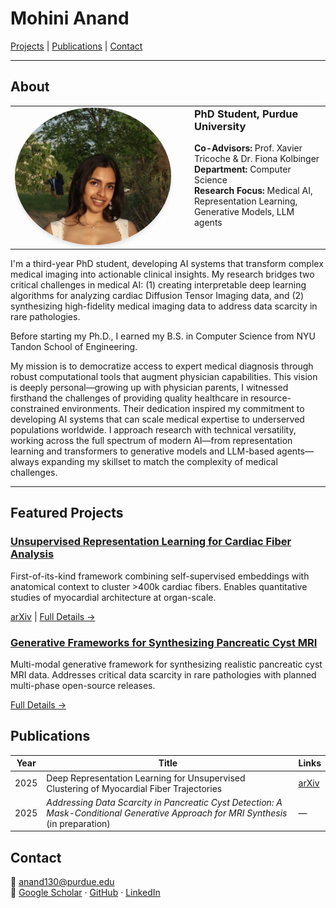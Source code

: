 # Mohini Anand
[Projects](#projects) | [Publications](#publications-and-manuscripts) | [Contact](#contact)

<!-- | [Impact](#research-impact) | [Skills](#technical-skills) | [Leadership](#leadership--service) | [Awards](#awards--recognition) -->

---

## About
<table style="border: none; border-collapse: collapse; width: 100%;table-layout: fixed;">
  <tr>
    <td style="width: 250px; padding-right: 30px; border: none; vertical-align: top;">
      <img src="images/profile_pic_1.jpg" alt="Mohini Anand" style="width: 250px; height: 220px; object-fit: cover; border-radius: 50%; box-shadow: 0 4px 6px rgba(0,0,0,0.1);">
    </td>
    <td style="border: none; vertical-align: top;">
      <h3 style="margin-top: 0;">PhD Student, Purdue University</h3>
    <p><strong>Co-Advisors:</strong> Prof. Xavier Tricoche & Dr. Fiona Kolbinger<br>
    <strong>Department:</strong> Computer Science<br>
    <strong>Research Focus:</strong> Medical AI, Representation Learning, Generative Models, LLM agents</p>
    </td>
  </tr>
</table>
<p>I'm a third-year PhD student, developing AI systems that transform complex medical imaging into actionable clinical insights. My research bridges two critical challenges in medical AI: (1) creating interpretable deep learning algorithms for analyzing cardiac Diffusion Tensor Imaging data, and (2) synthesizing high-fidelity medical imaging data to address data scarcity in rare pathologies. </p>

<p>Before starting my Ph.D., I earned my B.S. in Computer Science from NYU Tandon School of Engineering.</p>

<p>My mission is to democratize access to expert medical diagnosis through robust computational tools that augment physician capabilities. This vision is deeply personal—growing up with physician parents, I witnessed firsthand the challenges of providing quality healthcare in resource-constrained environments. Their dedication inspired my commitment to developing AI systems that can scale medical expertise to underserved populations worldwide.
I approach research with technical versatility, working across the full spectrum of modern AI—from representation learning and transformers to generative models and LLM-based agents—always expanding my skillset to match the complexity of medical challenges.</p>

---
## Featured Projects

<div class="project-cards">
  <div class="project-card">
    <h3><a href="./projects/cardiac-fiber-clustering">Unsupervised Representation Learning for Cardiac Fiber Analysis</a></h3>
    <p>First-of-its-kind framework combining self-supervised embeddings with anatomical context to cluster >400k cardiac fibers. Enables quantitative studies of myocardial architecture at organ-scale.</p>
    <p class="project-links">
      <a href="https://arxiv.org/abs/2504.01953">arXiv</a> | 
      <a href="./projects/cardiac-fiber-clustering">Full Details →</a>
    </p>
  </div>
  
  <div class="project-card">
    <h3><a href="./projects/pancreatic-cyst-synthesis">Generative Frameworks for Synthesizing Pancreatic Cyst MRI</a></h3>
    <p>Multi-modal generative framework for synthesizing realistic pancreatic cyst MRI data.
Addresses critical data scarcity in rare pathologies with planned multi-phase open-source releases. </p>
    <p class="project-links">
      <a href="./projects/pancreatic-cyst-synthesis">Full Details →</a>
    </p>
  </div>
</div>

## Publications 


| Year | Title | Links |
|------|-------|-------|
| 2025 | Deep Representation Learning for Unsupervised Clustering of Myocardial Fiber Trajectories | [arXiv](https://arxiv.org/abs/2504.01953) |
| 2025 | *Addressing Data Scarcity in Pancreatic Cyst Detection: A Mask-Conditional Generative Approach for MRI Synthesis* (in preparation) | — |

## Contact
<div class="contact-info">

  📧 anand130@purdue.edu<br>
  🔗 <a href="https://scholar.google.com/citations?user=gjDiGX0AAAAJ&hl=en">Google Scholar</a> · <a href="https://github.com/mohini-anand">GitHub</a> · <a href="https://www.linkedin.com/in/mohini-anand-a28708196">LinkedIn</a>
</div>